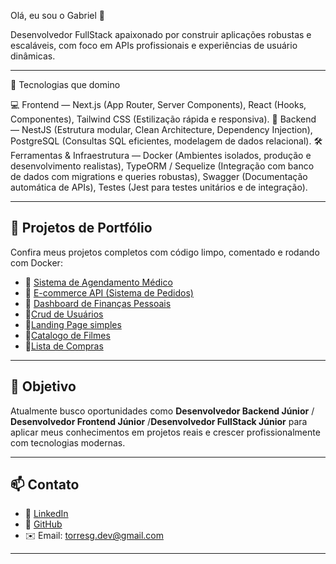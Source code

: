 Olá, eu sou o Gabriel 👋

Desenvolvedor FullStack apaixonado por construir aplicações robustas e escaláveis, com foco em APIs profissionais e experiências de usuário dinâmicas.


---

🚀 Tecnologias que domino

💻 Frontend — Next.js (App Router, Server Components), React (Hooks, Componentes), Tailwind CSS (Estilização rápida e responsiva).
🧠 Backend — NestJS (Estrutura modular, Clean Architecture, Dependency Injection), PostgreSQL (Consultas SQL eficientes, modelagem de dados relacional).
🛠️ Ferramentas & Infraestrutura — Docker (Ambientes isolados, produção e desenvolvimento realistas), TypeORM / Sequelize (Integração com banco de dados com migrations e queries robustas), Swagger (Documentação automática de APIs), Testes (Jest para testes unitários e de integração).

---

## 💼 Projetos de Portfólio

Confira meus projetos completos com código limpo, comentado e rodando com Docker:

- 🔗 [Sistema de Agendamento Médico](https://github.com/torresgdev/medical_api)
- 🔗 [E-commerce API (Sistema de Pedidos)](https://github.com/torresgdev/ecommerce)
- 🔗 [Dashboard de Finanças Pessoais](https://github.com/torresgdev/financial_api)
- 🔗[Crud de Usuários](https://github.com/torresgdev/API_Users)
- 🔗[Landing Page simples](https://github.com/torresgdev/landing-page-simples)
- 🔗[Catalogo de Filmes](https://github.com/torresgdev/movie-catalog)
- 🔗[Lista de Compras](https://github.com/torresgdev/shopping-list)

---

## 🎯 Objetivo

Atualmente busco oportunidades como **Desenvolvedor Backend Júnior** / **Desenvolvedor Frontend Júnior** /**Desenvolvedor FullStack Júnior** para aplicar meus conhecimentos em projetos reais e crescer profissionalmente com tecnologias modernas.

---

## 📫 Contato

- 💼 [LinkedIn](https://www.linkedin.com/in/gabriel-torres-dev/)
- 🐙 [GitHub](https://github.com/torresgdev)
- ✉️ Email: torresg.dev@gmail.com

---
